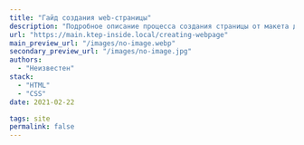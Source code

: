 ```yaml
---
title: "Гайд создания web-страницы"
description: "Подробное описание процесса создания страницы от макета до вестки и стилей"
url: "https://main.ktep-inside.local/creating-webpage"
main_preview_url: "/images/no-image.webp"
secondary_preview_url: "/images/no-image.jpg"
authors:
  - "Неизвестен"
stack:
  - "HTML"
  - "CSS"
date: 2021-02-22

tags: site
permalink: false
---
```


